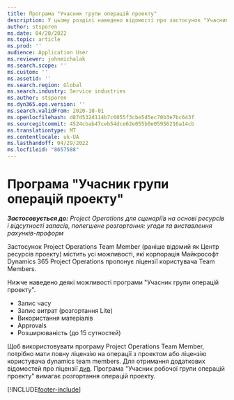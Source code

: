 ```yaml
---
title: Програма "Учасник групи операцій проекту"
description: У цьому розділі наведено відомості про застосунок "Учасник групи операцій проекту" в корпорації Майкрософт Dynamics 365 Project Operations.
author: stsporen
ms.date: 04/20/2022
ms.topic: article
ms.prod: ''
audience: Application User
ms.reviewer: johnmichalak
ms.search.scope: ''
ms.custom: ''
ms.assetid: ''
ms.search.region: Global
ms.search.industry: Service industries
ms.author: stsporen
ms.dyn365.ops.version: ''
ms.search.validFrom: 2020-10-01
ms.openlocfilehash: d87d532d114b7c6055f3cbe5d5ec70b3e7bc643f
ms.sourcegitcommit: 4524cbab47ceb54dce62e055b0e05956216a14cb
ms.translationtype: MT
ms.contentlocale: uk-UA
ms.lasthandoff: 04/29/2022
ms.locfileid: "8657588"
---
```

# <a name="project-operations-team-member-app"></a>Програма "Учасник групи операцій проекту"

_**Застосовується до:** Project Operations для сценаріїв на основі ресурсів і відсутності запасів, полегшене розгортання: угоди та виставлення рахунків-проформ_

Застосунок Project Operations Team Member (раніше відомий як Центр ресурсів проекту) містить усі можливості, які корпорація Майкрософт Dynamics 365 Project Operations пропонує ліцензії користувача Team Members.

Нижче наведено деякі можливості програми "Учасник групи операцій проекту".

- Запис часу
- Запис витрат (розгортання Lite)
- Використання матеріалів
- Approvals
- Розширюваність (до 15 сутностей)

Щоб використовувати програму Project Operations Team Member, потрібно мати повну ліцензію на операції з проектом або ліцензію користувача dynamics team members. Для отримання додаткових відомостей про ліцензії [див](https://go.microsoft.com/fwlink/?LinkId=866544&clcid=0x409). Програма "Учасник робочої групи операцій проекту" вимагає розгортання операцій проекту.

[!INCLUDE[footer-include](../includes/footer-banner.md)]
